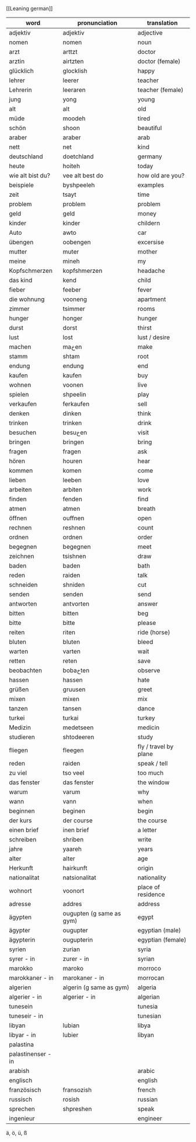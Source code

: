 [[Leaning german]]


| word               | pronunciation            | translation           |
| ------------------ | ------------------------ | --------------------- |
| adjektiv           | adjektiv                 | adjective             |
| nomen              | nomen                    | noun                  |
| arzt               | arttzt                   | doctor                |
| arztin             | airtzten                 | doctor (female)       |
| glücklich          | glocklish                | happy                 |
| lehrer             | leerer                   | teacher               |
| Lehrerin           | leeraren                 | teacher (female)      |
| jung               | yong                     | young                 |
| alt                | alt                      | old                   |
| müde               | moodeh                   | tired                 |
| schön              | shoon                    | beautiful             |
| araber             | araber                   | arab                  |
| nett               | net                      | kind                  |
| deutschland        | doetchland               | germany               |
| heute              | hoiteh                   | today                 |
| wie alt bist du?   | vee alt best do          | how old are you?      |
| beispiele          | byshpeeleh               | examples              |
| zeit               | tsayt                    | time                  |
| problem            | problem                  | problem               |
| geld               | geld                     | money                 |
| kinder             | kinder                   | childern              |
| Auto               | awto                     | car                   |
| übengen            | oobengen                 | excersise             |
| mutter             | muter                    | mother                |
| meine              | mineh                    | my                    |
| Kopfschmerzen      | kopfshmerzen             | headache              |
| das kind           | kend                     | child                 |
| fieber             | feeber                   | fever                 |
| die wohnung        | vooneng                  | apartment             |
| zimmer             | tsimmer                  | rooms                 |
| hunger             | honger                   | hunger                |
| durst              | dorst                    | thirst                |
| lust               | lost                     | lust / desire         |
| machen             | maخen                    | make                  |
| stamm              | shtam                    | root                  |
| endung             | endung                   | end                   |
| kaufen             | kaufen                   | buy                   |
| wohnen             | voonen                   | live                  |
| spielen            | shpeelin                 | play                  |
| verkaufen          | ferkaufen                | sell                  |
| denken             | dinken                   | think                 |
| trinken            | trinken                  | drink                 |
| besuchen           | besuخen                  | visit                 |
| bringen            | bringen                  | bring                 |
| fragen             | fragen                   | ask                   |
| hören              | houren                   | hear                  |
| kommen             | komen                    | come                  |
| lieben             | leeben                   | love                  |
| arbeiten           | arbiten                  | work                  |
| finden             | fenden                   | find                  |
| atmen              | atmen                    | breath                |
| öffnen             | ouffnen                  | open                  |
| rechnen            | reshnen                  | count                 |
| ordnen             | ordnen                   | order                 |
| begegnen           | begegnen                 | meet                  |
| zeichnen           | tsishnen                 | draw                  |
| baden              | baden                    | bath                  |
| reden              | raiden                   | talk                  |
| schneiden          | shniden                  | cut                   |
| senden             | senden                   | send                  |
| antworten          | antvorten                | answer                |
| bitten             | bitten                   | beg                   |
| bitte              | bitte                    | please                |
| reiten             | riten                    | ride (horse)          |
| bluten             | bluten                   | bleed                 |
| warten             | varten                   | wait                  |
| retten             | reten                    | save                  |
| beobachten         | bobaخten                 | observe               |
| hassen             | hassen                   | hate                  |
| grüßen             | gruusen                  | greet                 |
| mixen              | mixen                    | mix                   |
| tanzen             | tansen                   | dance                 |
| turkei             | turkai                   | turkey                |
| Medizin            | medetseen                | medicin               |
| studieren          | shtodeeren               | study                 |
| fliegen            | fleegen                  | fly / travel by plane |
| reden              | raiden                   | speak / tell          |
| zu viel            | tso veel                 | too much              |
| das fenster        | das fenster              | the window            |
| warum              | varum                    | why                   |
| wann               | vann                     | when                  |
| beginnen           | beginen                  | begin                 |
| der kurs           | der course               | the course            |
| einen brief        | inen brief               | a letter              |
| schreiben          | shriben                  | write                 |
| jahre              | yaareh                   | years                 |
| alter              | alter                    | age                   |
| Herkunft           | hairkunft                | origin                |
| nationalitat       | natsionalitat            | nationality           |
| wohnort            | voonort                  | place of residence    |
| adresse            | addres                   | address               |
| ägypten            | ougupten (g same as gym) | egypt                 |
| ägypter            | ougupter                 | egyptian (male)       |
| ägypterin          | ougupterin               | egyptian (female)     |
| syrien             | zurian                   | syria                 |
| syrer - in         | zurer - in               | syrian                |
| marokko            | maroko                   | morroco               |
| marokkaner - in    | marokaner - in           | morrocan              |
| algerien           | algerin (g same as gym)  | algeria               |
| algerier - in      | algerier - in            | algerian              |
| tunesein           |                          | tunesia               |
| tuneseir - in      |                          | tunesian              |
| libyan             | lubian                   | libya                 |
| libyar - in        | lubier                   | libyan                |
| palastina          |                          |                       |
| palastinenser - in |                          |                       |
| arabish            |                          | arabic                |
| englisch           |                          | english               |
| französisch        | fransozish               | french                |
| russisch           | rosish                   | russian               |
| sprechen           | shpreshen                | speak                 |
| ingenieur          |                          | engineer              |
ä, ö, ü, ß
